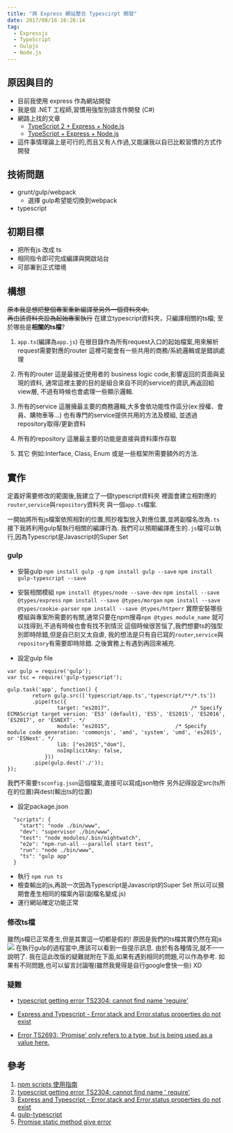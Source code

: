 ```yaml
---
title: "將 Express 網站整合 Typescirpt 開發"
date: 2017/08/16 16:26:14
tag:
  - Expressjs
  - TypeScript
  - Gulpjs
  - Node.js
---
```

## 原因與目的
- 目前我使用 express 作為網站開發
- 我是個 .NET 工程師,習慣用強型別語言作開發 (C#)
- 網路上找的文章
	- [TypeScript 2 + Express + Node.js](http://brianflove.com/2016/11/08/typescript-2-express-node/)
	- [TypeScript + Express + Node.js](http://brianflove.com/2016/03/29/typescript-express-node-js/)
- 這件事情理論上是可行的,而且又有人作過,又能讓我以自已比較習慣的方式作開發

## 技術問題
- grunt/gulp/webpack 
	- 選擇 gulp希望能切換到webpack
- typescript

## 初期目標

- 把所有js 改成 ts
- 相同指令即可完成編譯與開啟站台
- 可部署到正式環境

## 構想
~~原本我是想把整個專案重新編譯至另外一個資料夾中,~~  
~~再由該資料夾設為起始專案執行~~
在建立typescript資料夾，只編譯相關的ts檔;
至於哪些是**相關的ts檔**?
1. `app.ts`(編譯為`app.js`)
	在根目錄作為所有request入口的起始檔案,用來解析request需要對應的router
	這裡可能會有一些共用的商務/系統邏輯或是錯誤處理
2. 所有的router
	這是最接近使用者的 business logic code,影響返回的頁面與呈現的資料,
	通常這裡主要的目的是組合來自不同的service的資訊,再返回給view層,
	不過有時候也會處理一些顯示邏輯.
3. 所有的service
	這層擁最主要的商務邏輯,大多會依功能性作區分(ex:授權、會員、購物車等...)
	也有專門的service提供共用的方法及模組,
	並透過repository取得/更新資料
	
4. 所有的repository
	這層最主要的功能是直接與資料庫作存取
5. 其它
	例如:Interface, Class, Enum 或是一些框架所需要額外的方法.

## 實作

定義好需要修改的範圍後,我建立了一個typescript資料夾
裡面會建立相對應的`router`,`service`與`repository`資料夾
與一個`app.ts`檔案.

一開始將所有js檔案依照相對的位置,照抄複製放入對應位置,並將副檔名改為`.ts`
接下我將利用gulp幫執行相關的編譯行為.
我們可以預期編譯產生的`.js`檔可以執行,因為Typescript是Javascript的Super Set

### gulp
- 安裝gulp
`npm install gulp -g`
`npm install gulp --save`
`npm install gulp-typescript --save`

- 安裝相關模組 
`npm install @types/node --save-dev`
`npm install --save @types/express`
`npm install --save @types/morgan`
`npm install --save @types/cookie-parser`
`npm install --save @types/httperr` 
實際安裝哪些模組與專案所需要的有關,通常只要在npm搜尋`npm @types module_name`
就可以找得到,不過有時候也會有找不到情況
這個時候很苦惱了,我們想要ts的強型別即時除錯,但是自已刻又太自虐,
我的想法是只有自已寫的`router`,`service`與`repository`有需要即時除錯.
之後實務上有遇到再回來補充.

- 設定gulp file
```
var gulp = require('gulp');
var tsc = require('gulp-typescript'); 

gulp.task('app', function() {     
        return gulp.src(['typescript/app.ts','typescript/**/*.ts'])        
        .pipe(tsc({
                target: "es2017",                          /* Specify ECMAScript target version: 'ES3' (default), 'ES5', 'ES2015', 'ES2016', 'ES2017', or 'ESNEXT'. */
                module: "es2015",                     /* Specify module code generation: 'commonjs', 'amd', 'system', 'umd', 'es2015', or 'ESNext'. */
                lib: ["es2015","dom"],
                noImplicitAny: false,
            }))
        .pipe(gulp.dest('./'));        
}); 
```
我們不需要`tsconfig.json`這個檔案,直接可以寫成json物件
另外記得設定src(ts所在的位置)與dest(輸出ts的位置)

- 設定package.json
```
  "scripts": {
    "start": "node ./bin/www",
    "dev": "supervisor ./bin/www",
    "test": "node_modules/.bin/nightwatch",
    "e2e": "npm-run-all --parallel start test",
    "run": "node ./bin/www",
    "ts": "gulp app"
  }
```

- 執行 `npm run ts`
- 檢查輸出的js,再說一次因為Typescript是Javascript的Super Set
  所以可以預期會產生相同的檔案內容(副檔名變成.js)
- 運行網站確定功能正常

### 修改ts檔
雖然js檔已正常產生,但是其實這一切都是假的!
原因是我們的ts檔其實仍然在寫js
![](https://i.imgur.com/5aCuXSy.jpg)
在執行gulp的過程當中,應該可以看到一些提示訊息.
由於有各種情況,就不一一說明了. 
我在這此改版的疑難就附在下面,如果有遇到相同的問題,可以作為參考.
如果有不同問題,也可以留言討論喔(雖然我覺得是自行google會快一些) XD

### 疑難

- [typescript getting error TS2304: cannot find name 'require'](https://stackoverflow.com/questions/31173738/typescript-getting-error-ts2304-cannot-find-name-require)

- [Express and Typescript - Error.stack and Error.status properties do not exist](https://stackoverflow.com/questions/28793098/express-and-typescript-error-stack-and-error-status-properties-do-not-exist)	
- [Error TS2693: 'Promise' only refers to a type, but is being used as a value here.](https://github.com/Microsoft/vscode/issues/21968)
	

## 參考

1. [npm scripts 使用指南](http://www.ruanyifeng.com/blog/2016/10/npm_scripts.html)
2. [typescript getting error TS2304: cannot find name ' require'
](https://stackoverflow.com/questions/31173738/typescript-getting-error-ts2304-cannot-find-name-require)
3. [Express and Typescript - Error.stack and Error.status properties do not exist](https://stackoverflow.com/questions/28793098/express-and-typescript-error-stack-and-error-status-properties-do-not-exist)
4. [gulp-typescript](https://github.com/ivogabe/gulp-typescript)
5. [Promise static method give error](https://github.com/Microsoft/vscode/issues/21968)
